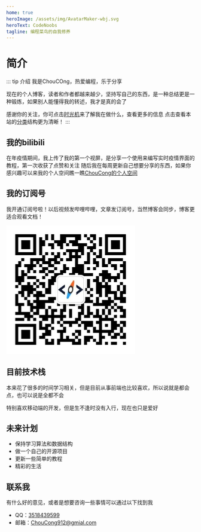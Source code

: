 ```yaml
---
home: true
heroImage: /assets/img/AvatarMaker-wbj.svg
heroText: CodeNoobs
tagline: 编程菜鸟的自我修养
---
```


# 简介

::: tip 介绍
我是ChouCOng，热爱编程，乐于分享

现在的个人博客，读者和作者都越来越少，坚持写自己的东西，是一种总结更是一种锻炼，如果别人能懂得我的转述，我才是真的会了

感谢你的关注，你可点击[时光机](/timeline/)来了解我在做什么，查看更多的信息 点击查看本站的[分类](/category/)结构更为清晰！
:::

## 我的bilibili

在年疫情期间，我上传了我的第一个视屏，是分享一个使用来编写实时疫情界面的教程，第一次收获了点赞和关注 随后我在每周更新自己想要分享的东西，如果你感兴趣可以来我的个人空间瞧一瞧[ChouCong的个人空间](https://space.bilibili.com/372366303/)

## 我的订阅号

我开通订阅号啦！以后视频发哔哩哔哩，文章发订阅号，当然博客会同步，博客更适合观看文档！

![公众号二维码，扫一扫有惊喜！](/assets/img/qr_weixin.png)

## 目前技术栈

本来花了很多的时间学习相关，但是目前从事前端也比较喜欢，所以说就是都会点，也可以说是全都不会

特别喜欢移动端的开发，但是生不逢时没有入行，现在也只是爱好  

## 未来计划

- 保持学习算法和数据结构
- 做一个自己的开源项目
- 更新一些简单的教程
- 精彩的生活  

## 联系我

有什么好的意见，或者是想要咨询一些事情可以通过以下找到我

- QQ：[3518439599](https://qm.qq.com/cgi-bin/qm/qr?k=hH6gqBpGrQ80a0kBI-69N6OWXMIJ7825&noverify=0)
- 邮箱：<ChouCong912@gmial.com>

<CatalogGraph />